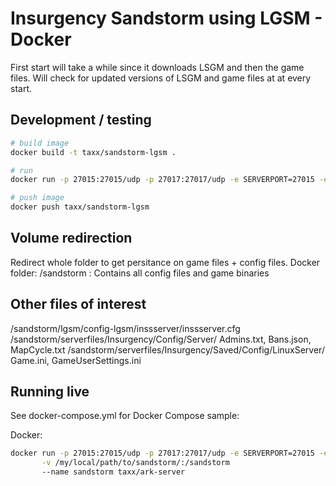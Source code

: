 # Insurgency Sandstorm using LGSM - Docker

First start will take a while since it downloads LSGM and then the game files.
Will check for updated versions of LSGM and game files at at every start.

## Development / testing
```bash
# build image
docker build -t taxx/sandstorm-lgsm .

# run
docker run -p 27015:27015/udp -p 27017:27017/udp -e SERVERPORT=27015 -e QUERYPORT=27017 --name sandstorm taxx/ark-server

# push image
docker push taxx/sandstorm-lgsm
```

## Volume redirection
Redirect whole folder to get persitance on game files + config files.
Docker folder: /sandstorm  : Contains all config files and game binaries

## Other files of interest
/sandstorm/lgsm/config-lgsm/inssserver/inssserver.cfg
/sandstorm/serverfiles/Insurgency/Config/Server/
   Admins.txt, Bans.json, MapCycle.txt
/sandstorm/serverfiles/Insurgency/Saved/Config/LinuxServer/
   Game.ini, GameUserSettings.ini

## Running live
See docker-compose.yml for Docker Compose sample:

Docker:
```bash
docker run -p 27015:27015/udp -p 27017:27017/udp -e SERVERPORT=27015 -e QUERYPORT=27017 \
       -v /my/local/path/to/sandstorm/:/sandstorm
       --name sandstorm taxx/ark-server
```